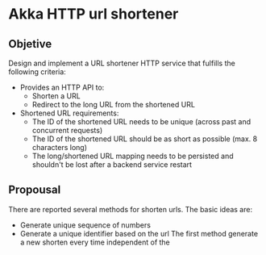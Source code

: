 # Akka HTTP url shortener

## Objetive

Design and implement a URL shortener HTTP service that fulfills the following criteria:

* Provides an HTTP API to:
  * Shorten a URL
  * Redirect to the long URL from the shortened URL
* Shortened URL requirements:
  * The ID of the shortened URL needs to be unique (across past and concurrent requests)
  * The ID of the shortened URL should be as short as possible (max. 8 characters long)
  * The long/shortened URL mapping needs to be persisted and shouldn't be lost after a backend service restart

## Propousal

There are reported several methods for shorten urls. The basic ideas are:

* Generate unique sequence of numbers
* Generate a unique identifier based on the url
  The first method generate a new shorten every time independent of the 